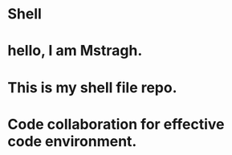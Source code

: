 # Shell
# hello, I am Mstragh.
# This is my shell file repo.
# Code collaboration for effective code environment.

